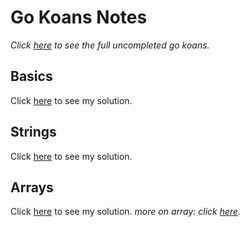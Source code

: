 # Go Koans Notes

_Click [here](https://github.com/cdarwin/go-koans) to see the full uncompleted go koans._

## Basics
Click [here](1_basics.go) to see my solution.

## Strings
Click [here](2_strings.go) to see my solution.

## Arrays
Click [here](3_arrays.go) to see my solution.
_more on array: click [here](https://blog.golang.org/slices)._
